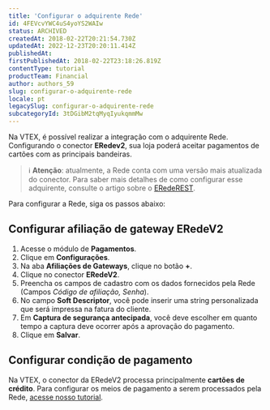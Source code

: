```yaml
---
title: 'Configurar o adquirente Rede'
id: 4FEVcvYWC4uS4yoYS2WAIw
status: ARCHIVED
createdAt: 2018-02-22T20:21:54.730Z
updatedAt: 2022-12-23T20:20:11.414Z
publishedAt: 
firstPublishedAt: 2018-02-22T23:18:26.819Z
contentType: tutorial
productTeam: Financial
author: authors_59
slug: configurar-o-adquirente-rede
locale: pt
legacySlug: configurar-o-adquirente-rede
subcategoryId: 3tDGibM2tqMyqIyukqmmMw
---
```


Na VTEX, é possível realizar a integração com o adquirente Rede. Configurando o conector __ERedev2__, sua loja poderá aceitar pagamentos de cartões com as principais bandeiras.

>ℹ️ **Atenção**: atualmente, a Rede conta com uma versão mais atualizada do conector. Para saber mais detalhes de como configurar esse adquirente, consulte o artigo sobre o [ERedeREST](https://help.vtex.com/pt/tutorial/configurar-adquirente-rede-con-erederest?locale=pt "ERedeREST").

Para configurar a Rede, siga os passos abaixo:

## Configurar afiliação de gateway ERedeV2

1. Acesse o módulo de __Pagamentos__.
2. Clique em __Configurações__.
2. Na aba __Afiliações de Gateways__, clique no botão __+__.
3. Clique no conector __ERedeV2__.
4. Preencha os campos de cadastro com os dados fornecidos pela Rede (Campos *Código de afiliação, Senha*).
5. No campo __Soft Descriptor__, você pode inserir uma string personalizada que será impressa na fatura do cliente.
6. Em __Captura de segurança antecipada__, você deve escolher em quanto tempo a captura deve ocorrer após a aprovação do pagamento.
7. Clique em __Salvar__.

## Configurar condição de pagamento

Na VTEX, o conector da ERedeV2 processa principalmente __cartões de crédito__. Para configurar os meios de pagamento a serem processados pela Rede, [acesse nosso tutorial](/pt/tutorial/condicoes-de-pagamento).

